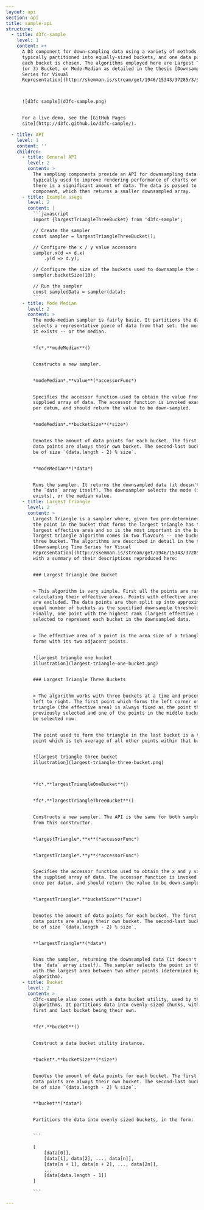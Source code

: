 ```yaml
---
layout: api
section: api
title: sample-api
structure:
  - title: d3fc-sample
    level: 1
    content: >+
      A D3 component for down-sampling data using a variety of methods. Data is
      typically partitioned into equally-sized buckets, and one data point from
      each bucket is chosen. The algorithms employed here are Largest Triangle 1
      (or 3) Bucket, or Mode-Median as detailed in the thesis [Downsampling Time
      Series for Visual
      Representation](http://skemman.is/stream/get/1946/15343/37285/3/SS_MSthesis.pdf).



      ![d3fc sample](d3fc-sample.png)


      For a live demo, see the [GitHub Pages
      site](http://d3fc.github.io/d3fc-sample/).

  - title: API
    level: 1
    content: ''
    children:
      - title: General API
        level: 2
        content: >
          The sampling components provide an API for downsampling data. They are
          typically used to improve rendering performance of charts or maps when
          there is a significant amount of data. The data is passed to the
          component, which then returns a smaller downsampled array.
      - title: Example usage
        level: 2
        content: |
          ```javascript
          import {largestTriangleThreeBucket} from 'd3fc-sample';

          // Create the sampler
          const sampler = largestTriangleThreeBucket();

          // Configure the x / y value accessors
          sampler.x(d => d.x)
              .y(d => d.y);

          // Configure the size of the buckets used to downsample the data.
          sampler.bucketSize(10);

          // Run the sampler
          const sampledData = sampler(data);
          ```
      - title: Mode Median
        level: 2
        content: >
          The mode-median sampler is fairly basic. It partitions the data, then
          selects a representative piece of data from that set: the mode -- if
          it exists -- or the median.


          *fc*.**modeMedian**()


          Constructs a new sampler.


          *modeMedian*.**value**(*accessorFunc*)


          Specifies the accessor function used to obtain the value from the
          supplied array of data. The accessor function is invoked exactly once
          per datum, and should return the value to be down-sampled.


          *modeMedian*.**bucketSize**(*size*)


          Denotes the amount of data points for each bucket. The first and last
          data points are always their own bucket. The second-last bucket will
          be of size `(data.length - 2) % size`.


          **modeMedian**(*data*)


          Runs the sampler. It returns the downsampled data (it doesn't modify
          the `data` array itself). The downsampler selects the mode (if it
          exists), or the median value.
      - title: Largest Triangle
        level: 2
        content: >
          Largest Triangle is a sampler where, given two pre-determined points,
          the point in the bucket that forms the largest triangle has the
          largest effective area and so is the most important in the bucket. The
          largest triangle algorithm comes in two flavours -- one bucket and
          three bucket. The algorithms are described in detail in the thesis
          [Downsampling Time Series for Visual
          Representation](http://skemman.is/stream/get/1946/15343/37285/3/SS_MSthesis.pdf),
          with a summary of their descriptions reproduced here:


          ### Largest Triangle One Bucket


          > This algorithm is very simple. First all the points are ranked by
          calculating their effective areas. Points with effective areas as null
          are excluded. The data points are then split up into approximately
          equal number of buckets as the specified downsample threshold.
          Finally, one point with the highest rank (largest effective area) is
          selected to represent each bucket in the downsampled data.


          > The effective area of a point is the area size of a triangle it
          forms with its two adjacent points.


          ![largest triangle one bucket
          illustration](largest-triangle-one-bucket.png)


          ### Largest Triangle Three Buckets


          > The algorithm works with three buckets at a time and proceeds from
          left to right. The first point which forms the left corner of the
          triangle (the effective area) is always fixed as the point that was
          previously selected and one of the points in the middle bucket shall
          be selected now.


          The point used to form the triangle in the last bucket is a temporary
          point which is teh average of all other points within that bucket.


          ![largest triangle three bucket
          illustration](largest-triangle-three-bucket.png)



          *fc*.**largestTriangleOneBucket**()


          *fc*.**largestTriangleThreeBucket**()


          Constructs a new sampler. The API is the same for both samplers, aside
          from this constructor.


          *largestTriangle*.**x**(*accessorFunc*)


          *largestTriangle*.**y**(*accessorFunc*)


          Specifies the accessor function used to obtain the x and y values from
          the supplied array of data. The accessor function is invoked exactly
          once per datum, and should return the value to be down-sampled.


          *largestTriangle*.**bucketSize**(*size*)


          Denotes the amount of data points for each bucket. The first and last
          data points are always their own bucket. The second-last bucket will
          be of size `(data.length - 2) % size`.


          **largestTriangle**(*data*)


          Runs the sampler, returning the downsampled data (it doesn't modify
          the `data` array itself). The sampler selects the point in the bucket
          with the largest area between two other points (determined by
          algorithm).
      - title: Bucket
        level: 2
        content: >
          d3fc-sample also comes with a data bucket utility, used by the
          algorithms. It partitions data into evenly-sized chunks, with the
          first and last bucket being their own.


          *fc*.**bucket**()


          Construct a data bucket utility instance.


          *bucket*.**bucketSize**(*size*)


          Denotes the amount of data points for each bucket. The first and last
          data points are always their own bucket. The second-last bucket will
          be of size `(data.length - 2) % size`.


          **bucket**(*data*)


          Partitions the data into evenly sized buckets, in the form:


          ```

          [
              [data[0]],
              [data[1], data[2], ..., data[n]],
              [data[n + 1], data[n + 2], ..., data[2n]],
              ...
              [data[data.length - 1]]
          ]

          ```

---
```

